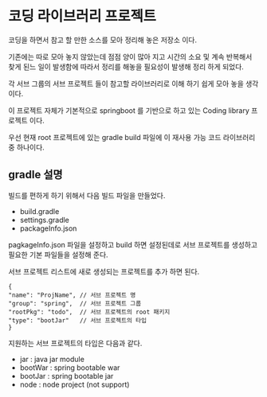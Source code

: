 # 코딩 라이브러리 프로젝트 

코딩을 하면서 참고 할 만한 소스를 모아 정리해 놓은 저장소 이다.

기존에는 따로 모아 놓지 않았는데 점점 양이 많아 지고 시간의 소요 및 계속 반복해서 찾게 된느 일이 발생함에 따라서 정리를 해놓을 필요성이 발생해 정리 하게 되었다.

각 서브 그룹의 서브 프로젝트 들이 참고할 라이브러리로 이해 하기 쉽게 모아 놓을 생각이다.

이 프로젝트 자체가 기본적으로 springboot 를 기반으로 하고 있는 Coding library 프로젝트 이다.

우선 현재 root 프로젝트에 있는 gradle build 파일에 이 재사용 가능 코드 라이브러리 중 하나이다.

## gradle 설명
빌드를 편하게 하기 위해서 다음 빌드 파일을 만들었다.
* build.gradle
* settings.gradle
* packageInfo.json

pagkageInfo.json 파일을 설정하고 build 하면 설정된데로 서브 프로젝트를 생성하고 필요한 기본 파일들을 설정해 준다. 

서브 프로젝트 리스트에 새로 생성되는 프로젝트를 추가 하면 된다. 

```
{
"name": "ProjName", // 서브 프로젝트 명
"group": "spring",  // 서브 프로젝트 그룹
"rootPkg": "todo",  // 서브 프로젝트의 root 패키지
"type": "bootJar"   // 서브 프로젝트의 타입
}
```

지원하는 서브 프로젝트의 타입은 다음과 같다. 
* jar : java jar module
* bootWar : spring bootable war
* bootJar : spring bootable jar 
* node : node project (not support)






